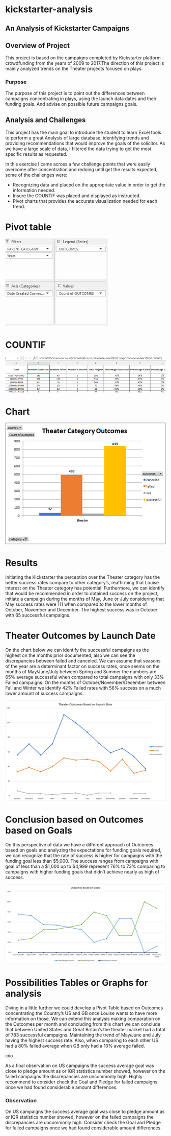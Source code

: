 # kickstarter-analysis

## An Analysis of Kickstarter Campaigns

## Overview of Project
This project is based on the campaigns completed by Kickstarter platform crowdfunding from the years of 2009 to 2017.The direction of this project is mainly analyzed trends on the Theater projects focused on plays.

### Purpose
The purpose of this project is to point out the differences between campaigns concentrating in plays, using the launch data dates and their funding goals. And advise on possible future campaigns goals.

## Analysis and Challenges

This project has the main goal to introduce the student to learn Excel tools to perform a great Analysis of large database, identifying trends and providing recommendations that would improve the goals of the solicitor. As we have a large scale of data, I filtered the data trying to get the most specific results as requested.

In this exercise I came across a few challenge points that were easily overcome after concentration and redoing until get the results expected, some of the challenges were:

* Recognizing data and placed on the appropriate value in order to get the information needed.
* Insure the COUNTIF was placed and displayed as instructed.
* Pivot charts that provides the accurate visualization needed for each trend.

# Pivot table
![Pivottable.JPG](https://github.com/abramscris/kickstarter-analysis/blob/main/Pivottable.JPG)

# COUNTIF
![countif.PNG](https://github.com/abramscris/kickstarter-analysis/blob/main/countif.PNG)

# Chart
![Theater%20Category%20Outcomes.png](https://github.com/abramscris/kickstarter-analysis/blob/main/Theater%20Category%20Outcomes.png)

# Results

Initiating the Kickstarter the perception over the Theater category has the better success rates compare to other category’s, reaffirming that Louise interest on the Theater category has potential. Furthermore, we can identify that would be recommended in order to obtained success on the project, initiate a campaign during the months of May, June or July considering that May success rates were 111 when compared to the lower months of October, November and December. The highest success was in October with 65 successful campaigns. 

# Theater Outcomes by Launch Date

On the chart below we can identify the successful campaigns as the highest on the months prior documented, also we can see the discrepancies between failed and canceled. We can assume that seasons of the year are a determinant factor on success rates, once seems on the months of May/June/July between Spring and Summer the numbers are 65% average successful when compared to total campaigns with only 33% Failed campaigns. On the months of October/November/December between Fall and Winter we identify 42% Failed rates with 56% success on a much lower amount of success campaigns.

![Theater_Outcomes_vs_Launch.png.png](https://github.com/abramscris/kickstarter-analysis/blob/main/Theater_Outcomes_vs_Launch.png)

# Conclusion based on Outcomes based on Goals

On this perspective of data we have a different approach of Outcomes based on goals and analyzing the expectations for funding goals required, we can recognize that the rate of success is higher for campaigns with the funding goal less than $5,000. The success ranges from campaigns with goal of less than a $1,000 up to $4,999 represent 76% to 73% comparing to campaigns with higher funding goals that didn’t achieve nearly as high of success.

![Outcomes_vs_Goals.png.png](https://github.com/abramscris/kickstarter-analysis/blob/main/Outcomes_vs_Goals.png)

# Possibilities Tables or Graphs for analysis

Diving in a little further we could develop a Pivot Table based on Outcomes concentrating the Country’s US and GB once Louise wants to have more information on those.
We can extend this analysis making comparation on the Outcomes per month and concluding from this chart we can conclude that between United States and Great Britain’s the theater market had a total of 783 successful campaigns. Maintaining the trend of May/June and July having the highest success rate. Also, when comparing to each other US had a 80% failed average when GB only had a 10% average failed.

ioio

As a final observation on US campaigns the success average goal was close to pledge amount as or IQR statistics number showed, however on the failed campaigns the discrepancies are uncommonly high.
Highly recommend to consider check the Goal and Pledge for failed campaigns once we had found considerable amount differences.


### Observation
On US campaigns the success average goal was close to pledge amount as or IQR statistics number showed, however on the failed campaigns the discrepancies are uncommonly high.
Consider check the Goal and Pledge for failed campaigns once we had found considerable amount differences.



